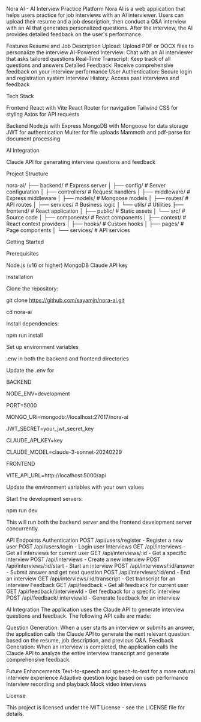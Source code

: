Nora AI - AI Interview Practice Platform
Nora AI is a web application that helps users practice for job interviews with an AI interviewer. Users can upload their resume and a job description, then conduct a Q&A interview with an AI that generates personalized questions. After the interview, the AI provides detailed feedback on the user's performance.

Features
Resume and Job Description Upload: Upload PDF or DOCX files to personalize the interview
AI-Powered Interview: Chat with an AI interviewer that asks tailored questions
Real-Time Transcript: Keep track of all questions and answers
Detailed Feedback: Receive comprehensive feedback on your interview performance
User Authentication: Secure login and registration system
Interview History: Access past interviews and feedback


Tech Stack

Frontend
React with Vite
React Router for navigation
Tailwind CSS for styling
Axios for API requests

Backend
Node.js with Express
MongoDB with Mongoose for data storage
JWT for authentication
Multer for file uploads
Mammoth and pdf-parse for document processing


AI Integration

Claude API for generating interview questions and feedback

Project Structure

nora-ai/
├── backend/           # Express server
│   ├── config/        # Server configuration
│   ├── controllers/   # Request handlers
│   ├── middleware/    # Express middleware
│   ├── models/        # Mongoose models
│   ├── routes/        # API routes
│   ├── services/      # Business logic
│   └── utils/         # Utilities
├── frontend/          # React application
│   ├── public/        # Static assets
│   └── src/           # Source code
│       ├── components/  # React components
│       ├── context/     # React context providers
│       ├── hooks/       # Custom hooks
│       ├── pages/       # Page components
│       └── services/    # API services


Getting Started

Prerequisites

Node.js (v16 or higher)
MongoDB
Claude API key


Installation

Clone the repository:

git clone https://github.com/sayamjn/nora-ai.git

cd nora-ai

Install dependencies:

npm run install

Set up environment variables

.env in both the backend and frontend directories

Update the .env for 

BACKEND

NODE_ENV=development

PORT=5000

MONGO_URI=mongodb://localhost:27017/nora-ai

JWT_SECRET=your_jwt_secret_key

CLAUDE_API_KEY=key

CLAUDE_MODEL=claude-3-sonnet-20240229

FRONTEND

VITE_API_URL=http://localhost:5000/api

Update the environment variables with your own values

Start the development servers:

npm run dev

This will run both the backend server and the frontend development server concurrently.

API Endpoints
Authentication
POST /api/users/register - Register a new user
POST /api/users/login - Login user
Interviews
GET /api/interviews - Get all interviews for current user
GET /api/interviews/:id - Get a specific interview
POST /api/interviews - Create a new interview
POST /api/interviews/:id/start - Start an interview
POST /api/interviews/:id/answer - Submit answer and get next question
POST /api/interviews/:id/end - End an interview
GET /api/interviews/:id/transcript - Get transcript for an interview
Feedback
GET /api/feedback - Get all feedback for current user
GET /api/feedback/:interviewId - Get feedback for a specific interview
POST /api/feedback/:interviewId - Generate feedback for an interview

AI Integration
The application uses the Claude API to generate interview questions and feedback. The following API calls are made:

Question Generation: When a user starts an interview or submits an answer, the application calls the Claude API to generate the next relevant question based on the resume, job description, and previous Q&A.
Feedback Generation: When an interview is completed, the application calls the Claude API to analyze the entire interview transcript and generate comprehensive feedback.

Future Enhancements
Text-to-speech and speech-to-text for a more natural interview experience
Adaptive question logic based on user performance
Interview recording and playback
Mock video interviews

License

This project is licensed under the MIT License - see the LICENSE file for details.

